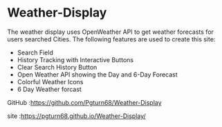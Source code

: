 # Weather-Display

The weather display uses OpenWeather API to get  weather forecasts for users searched  Cities. The following features are used to create this site:
* Search Field
* History Tracking with Interactive Buttons
* Clear Search History Button
* Open Weather API showing the Day and 6-Day Forecast
* Colorful Weather Icons
* 6 Day Weather forcast

GitHub :https://github.com/Pgturn68/Weather-Display

site :https://pgturn68.github.io/Weather-Display/
